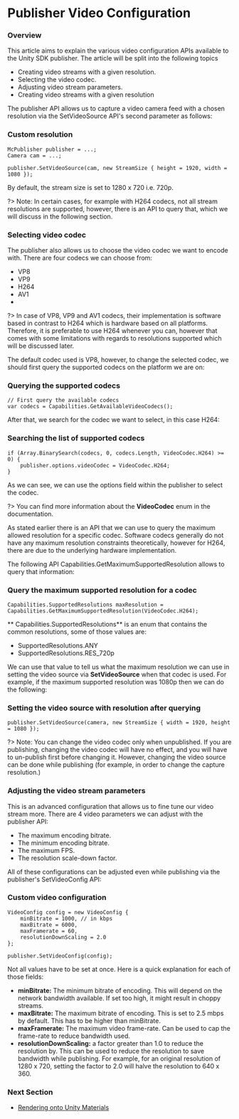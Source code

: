 # Publisher Video Configuration

### Overview
This article aims to explain the various video configuration APIs available to the Unity SDK publisher. The article will be split into the following topics
* Creating video streams with a given resolution.
* Selecting the video codec.
* Adjusting video stream parameters.
* Creating video streams with a given resolution

The publisher API allows us to capture a video camera feed with a chosen resolution via the SetVideoSource API's second parameter as follows: 
### Custom resolution
```
McPublisher publisher = ...;
Camera cam = ...;
 
publisher.SetVideoSource(cam, new StreamSize { height = 1920, width = 1080 });
```

By default, the stream size is set to 1280 x 720  i.e. 720p. 

?> Note: In certain cases, for example with H264 codecs, not all stream resolutions are supported, however, there is an API to query that, which we will discuss in the following section. 

### Selecting video codec
The publisher also allows us to choose the video codec we want to encode with. There are four codecs we can choose from: 
* VP8
* VP9
* H264
* AV1
* 
?> In case of VP8, VP9 and AV1 codecs, their implementation is software based in contrast to H264 which is hardware based on all platforms. Therefore, it is preferable to use H264 whenever you can, however that comes with some limitations with regards to resolutions supported which will be discussed later. 

The default codec used is VP8, however, to change the selected codec, we should first query the supported codecs on the platform we are on: 
### Querying the supported codecs
```
// First query the available codecs
var codecs = Capabilities.GetAvailableVideoCodecs();
```

After that, we search for the codec we want to select, in this case H264: 

### Searching the list of supported codecs
```
if (Array.BinarySearch(codecs, 0, codecs.Length, VideoCodec.H264) >= 0) {
    publisher.options.videoCodec = VideoCodec.H264;
}
```

As we can see, we can use the options field within the publisher to select the codec.

?> You can find more information about the **VideoCodec** enum in the documentation. 

As stated earlier there is an API that we can use to query the maximum allowed resolution for a specific codec. Software codecs generally do not have any maximum resolution constraints theoretically, however for H264, there are due to the underlying hardware implementation. 

The following API Capabilities.GetMaximumSupportedResolution allows to query that information: 
### Query the maximum supported resolution for a codec
`Capabilities.SupportedResolutions maxResolution = Capabilities.GetMaximumSupportedResolution(VideoCodec.H264);`

** Capabilities.SupportedResolutions** is an enum that contains the common resolutions, some of those values are:
* SupportedResolutions.ANY 
* SupportedResolutions.RES_720p

We can use that value to tell us what the maximum resolution we can use in setting the video source via **SetVideoSource** when that codec is used. For example, if the maximum supported resolution was 1080p then we can do the following:

### Setting the video source with resolution after querying
`publisher.SetVideoSource(camera, new StreamSize { width = 1920, height = 1080 });`

?> Note: You can change the video codec only when unpublished. If you are publishing, changing the video codec will have no effect, and you will have to un-publish first before changing it. However, changing the video source can be done while publishing (for example, in order to change the capture resolution.)

### Adjusting the video stream parameters 
This is an advanced configuration that allows us to fine tune our video stream more. There are 4 video parameters we can adjust with the publisher API: 
* The maximum encoding bitrate.
* The minimum encoding bitrate.
* The maximum FPS.
* The resolution scale-down factor.

All of these configurations can be adjusted even while publishing via the publisher's SetVideoConfig API: 

### Custom video configuration

```
VideoConfig config = new VideoConfig {
    minBitrate = 1000, // in kbps
    maxBitrate = 6000,
    maxFramerate = 60,
    resolutionDownScaling = 2.0
};
 
publisher.SetVideoConfig(config);
```


Not all values have to be set at once. Here is a quick explanation for each of those fields: 

* **minBitrate:**  The minimum bitrate of encoding. This will depend on the network bandwidth available. If set too high, it might result in choppy streams. 
* **maxBitrate:** The maximum bitrate of encoding. This is set to 2.5 mbps by default. This has to be higher than minBitrate.
* **maxFramerate:** The maximum video frame-rate. Can be used to cap the frame-rate to reduce bandwidth used. 
* **resolutionDownScaling:** a factor greater than 1.0 to reduce the resolution by. This can be used to reduce the resolution to save bandwidth while publishing. For example, for an original resolution of 1280 x 720, setting the factor to 2.0 will halve the resolution to 640 x 360. 


### Next Section
* [Rendering onto Unity Materials](content/unity-streaming/material-rendering.md)